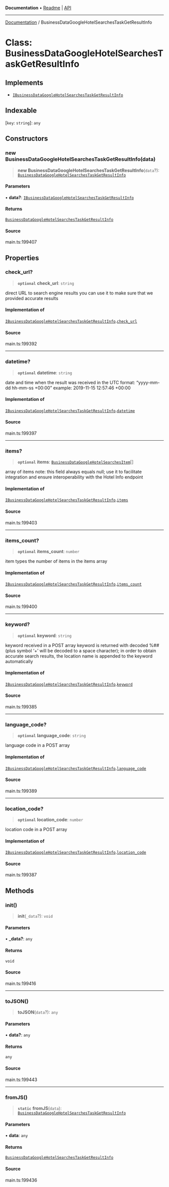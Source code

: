 **Documentation** • [Readme](../README.md) \| [API](../globals.md)

***

[Documentation](../README.md) / BusinessDataGoogleHotelSearchesTaskGetResultInfo

# Class: BusinessDataGoogleHotelSearchesTaskGetResultInfo

## Implements

- [`IBusinessDataGoogleHotelSearchesTaskGetResultInfo`](../interfaces/IBusinessDataGoogleHotelSearchesTaskGetResultInfo.md)

## Indexable

 \[`key`: `string`\]: `any`

## Constructors

### new BusinessDataGoogleHotelSearchesTaskGetResultInfo(data)

> **new BusinessDataGoogleHotelSearchesTaskGetResultInfo**(`data`?): [`BusinessDataGoogleHotelSearchesTaskGetResultInfo`](BusinessDataGoogleHotelSearchesTaskGetResultInfo.md)

#### Parameters

• **data?**: [`IBusinessDataGoogleHotelSearchesTaskGetResultInfo`](../interfaces/IBusinessDataGoogleHotelSearchesTaskGetResultInfo.md)

#### Returns

[`BusinessDataGoogleHotelSearchesTaskGetResultInfo`](BusinessDataGoogleHotelSearchesTaskGetResultInfo.md)

#### Source

main.ts:199407

## Properties

### check\_url?

> **`optional`** **check\_url**: `string`

direct URL to search engine results
you can use it to make sure that we provided accurate results

#### Implementation of

[`IBusinessDataGoogleHotelSearchesTaskGetResultInfo`](../interfaces/IBusinessDataGoogleHotelSearchesTaskGetResultInfo.md).[`check_url`](../interfaces/IBusinessDataGoogleHotelSearchesTaskGetResultInfo.md#check_url)

#### Source

main.ts:199392

***

### datetime?

> **`optional`** **datetime**: `string`

date and time when the result was received
in the UTC format: “yyyy-mm-dd hh-mm-ss +00:00”
example:
2019-11-15 12:57:46 +00:00

#### Implementation of

[`IBusinessDataGoogleHotelSearchesTaskGetResultInfo`](../interfaces/IBusinessDataGoogleHotelSearchesTaskGetResultInfo.md).[`datetime`](../interfaces/IBusinessDataGoogleHotelSearchesTaskGetResultInfo.md#datetime)

#### Source

main.ts:199397

***

### items?

> **`optional`** **items**: [`BusinessDataGoogleHotelSearchesItem`](BusinessDataGoogleHotelSearchesItem.md)[]

array of items
note: this field always equals null; use it to facilitate integration and ensure interoperability with the Hotel Info endpoint

#### Implementation of

[`IBusinessDataGoogleHotelSearchesTaskGetResultInfo`](../interfaces/IBusinessDataGoogleHotelSearchesTaskGetResultInfo.md).[`items`](../interfaces/IBusinessDataGoogleHotelSearchesTaskGetResultInfo.md#items)

#### Source

main.ts:199403

***

### items\_count?

> **`optional`** **items\_count**: `number`

item types
the number of items in the items array

#### Implementation of

[`IBusinessDataGoogleHotelSearchesTaskGetResultInfo`](../interfaces/IBusinessDataGoogleHotelSearchesTaskGetResultInfo.md).[`items_count`](../interfaces/IBusinessDataGoogleHotelSearchesTaskGetResultInfo.md#items_count)

#### Source

main.ts:199400

***

### keyword?

> **`optional`** **keyword**: `string`

keyword received in a POST array
keyword is returned with decoded %## (plus symbol ‘+’ will be decoded to a space character);
in order to obtain accurate search results, the location name is appended to the keyword automatically

#### Implementation of

[`IBusinessDataGoogleHotelSearchesTaskGetResultInfo`](../interfaces/IBusinessDataGoogleHotelSearchesTaskGetResultInfo.md).[`keyword`](../interfaces/IBusinessDataGoogleHotelSearchesTaskGetResultInfo.md#keyword)

#### Source

main.ts:199385

***

### language\_code?

> **`optional`** **language\_code**: `string`

language code in a POST array

#### Implementation of

[`IBusinessDataGoogleHotelSearchesTaskGetResultInfo`](../interfaces/IBusinessDataGoogleHotelSearchesTaskGetResultInfo.md).[`language_code`](../interfaces/IBusinessDataGoogleHotelSearchesTaskGetResultInfo.md#language_code)

#### Source

main.ts:199389

***

### location\_code?

> **`optional`** **location\_code**: `number`

location code in a POST array

#### Implementation of

[`IBusinessDataGoogleHotelSearchesTaskGetResultInfo`](../interfaces/IBusinessDataGoogleHotelSearchesTaskGetResultInfo.md).[`location_code`](../interfaces/IBusinessDataGoogleHotelSearchesTaskGetResultInfo.md#location_code)

#### Source

main.ts:199387

## Methods

### init()

> **init**(`_data`?): `void`

#### Parameters

• **\_data?**: `any`

#### Returns

`void`

#### Source

main.ts:199416

***

### toJSON()

> **toJSON**(`data`?): `any`

#### Parameters

• **data?**: `any`

#### Returns

`any`

#### Source

main.ts:199443

***

### fromJS()

> **`static`** **fromJS**(`data`): [`BusinessDataGoogleHotelSearchesTaskGetResultInfo`](BusinessDataGoogleHotelSearchesTaskGetResultInfo.md)

#### Parameters

• **data**: `any`

#### Returns

[`BusinessDataGoogleHotelSearchesTaskGetResultInfo`](BusinessDataGoogleHotelSearchesTaskGetResultInfo.md)

#### Source

main.ts:199436
